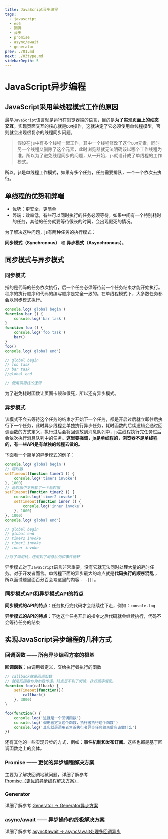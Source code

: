 ```yaml
---
title: JavaScript异步编程
tags: 
  - javascript
  - es6
  - 回调
  - 异步
  - promise
  - async/await
  - generator
prev: ./01.md
next: ./03type.md
sidebarDepth: 5
---
```

# JavaScript异步编程

## JavaScript采用单线程模式工作的原因
最早`JavaScript`语言就是运行在浏览器端的语言，目的是**为了实现页面上的动态交互**。实现页面交互的核心就是`DOM`操作，这就决定了它必须使用单线程模型，否则就会出现很复杂的线程同步问题。

> 假设在`js`中有多个线程一起工作，其中一个线程修改了这个`DOM`元素，同时另一个线程又删除了这个元素，此时浏览器就无法明确该以哪个工作线程为准。所以为了避免线程同步的问题，从一开始，`js`就设计成了单线程的工作模式。

所以，js是单线程工作模式，如果有多个任务，任务需要排队，一个一个依次去执行。
## 单线程的优势和弊端
- 优势：更安全，更简单
- 弊端：效率低，有些可以同时执行的任务必须等待。如果中间有一个特别耗时的任务，其他的任务就要等待很长的时间，会出现假死的情况。

为了解决这种问题，js有两种任务的执行模式：

**同步模式（Synchronous）** 和 **异步模式（Asynchronous）**。

## 同步模式与异步模式
### 同步模式
指的是代码的任务依次执行，后一个任务必须等待前一个任务结束才能开始执行。程序的执行顺序和代码的编写顺序是完全一致的。在单线程模式下，大多数任务都会以同步模式执行。

```js
console.log('global begin')
function bar () {
    console.log('bar task') 
}
function foo () {
    console.log('foo task')
    bar()
}
foo()
console.log('global end')

// global begin
// foo task
// bar task
//global end

// 使用调用栈的逻辑
```
为了避免耗时函数让页面卡顿和假死，所以还有异步模式。

### 异步模式
该模式不会去等待这个任务的结束才开始下一个任务，都是开启过后就立即往后执行下一个任务，此时异步线程会单独执行异步任务，耗时函数的后续逻辑会通过回调函数的方式定义，执行过后会将回调放到消息队列中，js主线程执行完任务过后会依次执行消息队列中的任务。**这里要强调，js是单线程的，浏览器不是单线程的，有一些API是有单独的线程去做的。**

下面看一个简单的异步模式的例子：

```js
console.log('global begin')
// 延时器
setTimeout(function timer1 () {
    console.log('timer1 invoke')
}, 1800)
// 延时器中又嵌套了一个延时器
setTimeout(function timer2 () {
    console.log('timer2 invoke')
    setTimeout(function inner () {
        console.log('inner invoke')
    }, 1000)
}, 1000)
console.log('global end')

// global begin
// global end
// timer2 invoke
// timer1 invoke
// inner invoke

//除了调用栈，还用到了消息队列和事件循环
```
异步模式对于`JavaScript`语言非常重要，没有它就无法同时处理大量的耗时任务。对于开发者而言。单线程下面的异步最大的难点就是**代码执行的顺序混乱** ，所以面试题里面百分百会考这里的内容 `- -|||`。

### 同步模式API和异步模式API的特点
**同步模式的API的特点**：任务执行完代码才会继续往下走，例如：`console.log`

**异步模式的API的特点**：下达这个任务开启的指令之后代码就会继续执行，代码不会等待任务的结束
## 实现JavaScript异步编程的几种方式
### 回调函数 —— 所有异步编程方案的根基
**回调函数**：由调用者定义，交给执行者执行的函数

```js
// callback就是回调函数
// 就是把函数作为参数传递，缺点是不利于阅读，执行顺序混乱。
function foo(callback) {
    setTimeout(function(){
        callback()
    }, 3000)
}

foo(function() {
    console.log('这就是一个回调函数')
    console.log('调用者定义这个函数，执行者执行这个函数')
    console.log('其实就是调用者告诉执行者异步任务结束后应该做什么')
})
```

还有其他的一些实现异步的方式，例如：**事件机制和发布订阅**。这些也都是基于回调函数之上的变体。
### Promise —— 更优的异步编程解决方案
主要为了解决回调地狱问题，详细了解参考 [Promise（更优的异步编程解决方案）](../../ES6-ES10/ES6/11ES6(promise).md)
### Generator
详细了解参考 [Generator -> Generator异步方案](../../ES6-ES10/ES6/14ES6(generator).md)
### async/await —— 异步操作的终极解决方案
详细了解参考 [async&await -> async/await处理多回调异步](../../ES6-ES10/ES8/01ES8async.md)

<Vssue :options="{ locale: 'zh' }"/>